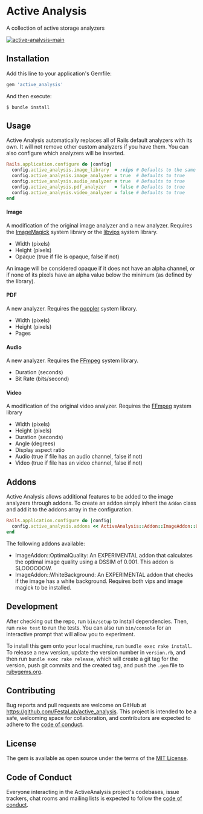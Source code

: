 # Active Analysis

A collection of active storage analyzers

[![active-analysis-main](https://github.com/FestaLab/active_analysis/actions/workflows/main.yml/badge.svg)](https://github.com/FestaLab/active_analysis/actions/workflows/main.yml)

## Installation

Add this line to your application's Gemfile:

```ruby
gem 'active_analysis'
```

And then execute:

    $ bundle install

## Usage

Active Analysis automatically replaces all of Rails default analyzers with its own. It will not remove other custom analyzers if you have them. You can also configure which analyzers will be inserted.

```ruby
Rails.application.configure do |config|
  config.active_analysis.image_library  = :vips # Defaults to the same as active storage
  config.active_analysis.image_analyzer = true  # Defaults to true
  config.active_analysis.audio_analyzer = true  # Defaults to true
  config.active_analysis.pdf_analyzer   = false # Defaults to true
  config.active_analysis.video_analyzer = false # Defaults to true
end
```

#### Image
A modification of the original image analyzer and a new analyzer. Requires the [ImageMagick](http://www.imagemagick.org) system library or the [libvips](https://github.com/libvips/libvips) system library.

- Width (pixels)
- Height (pixels)
- Opaque (true if file is opaque, false if not)

An image will be considered opaque if it does not have an alpha channel, or if none of its pixels have an alpha value below the minimum (as defined by the library).

#### PDF
A new analyzer. Requires the [poppler](https://poppler.freedesktop.org/) system library.

- Width (pixels)
- Height (pixels)
- Pages

#### Audio
A new analyzer. Requires the [FFmpeg](https://www.ffmpeg.org) system library.

- Duration (seconds)
- Bit Rate (bits/second)

#### Video
A modification of the original video analyzer. Requires the [FFmpeg](https://www.ffmpeg.org) system library

- Width (pixels)
- Height (pixels)
- Duration (seconds)
- Angle (degrees)
- Display aspect ratio
- Audio (true if file has an audio channel, false if not)
- Video (true if file has an video channel, false if not)

## Addons
Active Analysis allows additional features to be added to the image analyzers through addons. To create an addon simply inherit the `Addon` class and add it to the addons array in the configuration.
```ruby
Rails.application.configure do |config|
  config.active_analysis.addons << ActiveAnalysis::Addon::ImageAddon::OptimalQuality
end
```

The following addons available:
- ImageAddon::OptimalQuality: An EXPERIMENTAL addon that calculates the optimal image quality using a DSSIM of 0.001. This addon is SLOOOOOOW.
- ImageAddon::WhiteBackground: An EXPERIMENTAL addon that checks if the image has a white background. Requires both vips and image magick to be installed.

## Development

After checking out the repo, run `bin/setup` to install dependencies. Then, run `rake test` to run the tests. You can also run `bin/console` for an interactive prompt that will allow you to experiment.

To install this gem onto your local machine, run `bundle exec rake install`. To release a new version, update the version number in `version.rb`, and then run `bundle exec rake release`, which will create a git tag for the version, push git commits and the created tag, and push the `.gem` file to [rubygems.org](https://rubygems.org).

## Contributing

Bug reports and pull requests are welcome on GitHub at https://github.com/FestaLab/active_analysis. This project is intended to be a safe, welcoming space for collaboration, and contributors are expected to adhere to the [code of conduct](https://github.com/FestaLab/active_analysis/blob/main/CODE_OF_CONDUCT.md).

## License

The gem is available as open source under the terms of the [MIT License](https://opensource.org/licenses/MIT).

## Code of Conduct

Everyone interacting in the ActiveAnalysis project's codebases, issue trackers, chat rooms and mailing lists is expected to follow the [code of conduct](https://github.com/FestaLab/active_analysis/blob/main/CODE_OF_CONDUCT.md).
